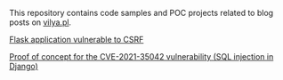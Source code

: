 This repository contains code samples and POC projects related to blog posts on [vilya.pl](https://vilya.pl).

[Flask application vulnerable to CSRF](flask-csrf-example)

[Proof of concept for the CVE-2021-35042 vulnerability (SQL injection in Django)](hackme-CVE-2021-35042)
